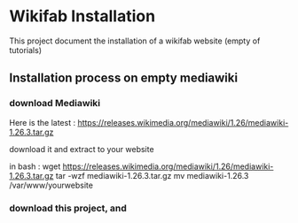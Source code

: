 # Wikifab Installation

This project document the installation of a wikifab website (empty of tutorials)


## Installation process on empty mediawiki

### download Mediawiki

Here is the latest : https://releases.wikimedia.org/mediawiki/1.26/mediawiki-1.26.3.tar.gz

download it and extract to your website

in bash : 
	wget https://releases.wikimedia.org/mediawiki/1.26/mediawiki-1.26.3.tar.gz
	tar -wzf mediawiki-1.26.3.tar.gz
	mv mediawiki-1.26.3 /var/www/yourwebsite


### download this project, and 